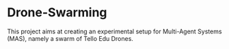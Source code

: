 # Drone-Swarming
This project aims at creating an experimental setup for Multi-Agent Systems (MAS), namely a swarm of Tello Edu Drones.
